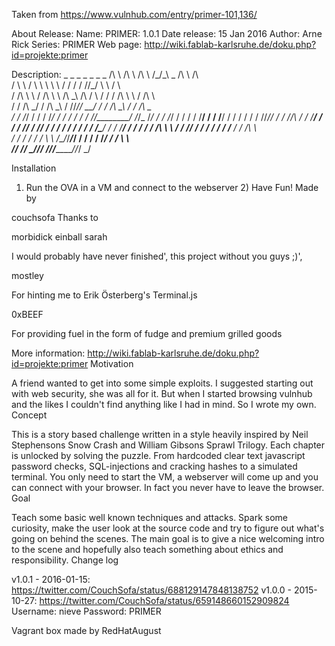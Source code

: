 Taken from https://www.vulnhub.com/entry/primer-101,136/ 

About Release:
    Name: PRIMER: 1.0.1
    Date release: 15 Jan 2016
    Author: Arne Rick
    Series: PRIMER
    Web page: http://wiki.fablab-karlsruhe.de/doku.php?id=projekte:primer

Description:
         _         _            _        _   _        _            _
        /\ \      /\ \         /\ \     /\_\/\_\ _   /\ \         /\ \
       /  \ \    /  \ \        \ \ \   / / / / //\_\/  \ \       /  \ \
      / /\ \ \  / /\ \ \       /\ \_\ /\ \/ \ \/ / / /\ \ \     / /\ \ \
     / / /\ \_\/ / /\ \_\     / /\/_//  \____\__/ / / /\ \_\   / / /\ \_\
    / / /_/ / / / /_/ / /    / / /  / /\/________/ /_/_ \/_/  / / /_/ / /
   / / /__\/ / / /__\/ /    / / /  / / /\/_// / / /____/\    / / /__\/ /
  / / /_____/ / /_____/    / / /  / / /    / / / /\____\/   / / /_____/
 / / /     / / /\ \ \  ___/ / /__/ / /    / / / / /______  / / /\ \ \
/ / /     / / /  \ \ \/\__\/_/___\/_/    / / / / /_______\/ / /  \ \ \
\/_/      \/_/    \_\/\/_________/       \/_/\/__________/\/_/    \_\/

Installation

1) Run the OVA in a VM and connect to the webserver 2) Have Fun!
Made by

couchsofa
Thanks to

morbidick einball sarah

I would probably have never finished', this project without you guys ;)',

mostley

For hinting me to Erik Österberg's Terminal.js

0xBEEF

For providing fuel in the form of fudge and premium grilled goods

More information: http://wiki.fablab-karlsruhe.de/doku.php?id=projekte:primer
Motivation

A friend wanted to get into some simple exploits. I suggested starting out with web security, she was all for it. But when I started browsing vulnhub and the likes I couldn't find anything like I had in mind. So I wrote my own.
Concept

This is a story based challenge written in a style heavily inspired by Neil Stephensons Snow Crash and William Gibsons Sprawl Trilogy. Each chapter is unlocked by solving the puzzle. From hardcoded clear text javascript password checks, SQL-injections and cracking hashes to a simulated terminal. You only need to start the VM, a webserver will come up and you can connect with your browser. In fact you never have to leave the browser.
Goal

Teach some basic well known techniques and attacks. Spark some curiosity, make the user look at the source code and try to figure out what's going on behind the scenes. The main goal is to give a nice welcoming intro to the scene and hopefully also teach something about ethics and responsibility.
Change log

v1.0.1 - 2016-01-15: https://twitter.com/CouchSofa/status/688129147848138752 v1.0.0 - 2015-10-27: https://twitter.com/CouchSofa/status/659148660152909824
Username: nieve Password: PRIMER
 
Vagrant box made by RedHatAugust
